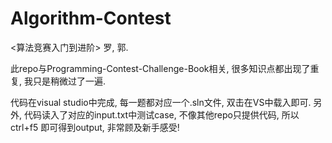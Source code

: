 # Algorithm-Contest
&lt;算法竞赛入门到进阶> 罗, 郭. 


此repo与Programming-Contest-Challenge-Book相关, 很多知识点都出现了重复, 我只是稍微过了一遍. 

代码在visual studio中完成, 每一题都对应一个.sln文件, 双击在VS中载入即可. 另外, 代码读入了对应的input.txt中测试case, 不像其他repo只提供代码, 所以ctrl+f5 即可得到output, 非常顾及新手感受!
